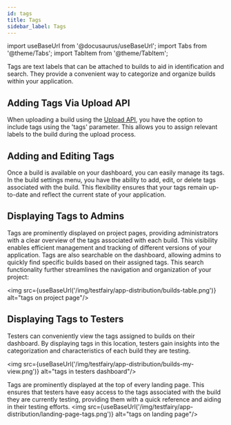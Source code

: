 ```yaml
---
id: tags
title: Tags
sidebar_label: Tags
---
```


import useBaseUrl from '@docusaurus/useBaseUrl';
import Tabs from '@theme/Tabs';
import TabItem from '@theme/TabItem';

Tags are text labels that can be attached to builds to aid in identification and search. They provide a convenient way to categorize and organize builds within your application.

## Adding Tags Via Upload API

When uploading a build using the [Upload API](/testfairy/api-reference/upload-api), you have the option to include tags using the 'tags' parameter. This allows you to assign relevant labels to the build during the upload process.

## Adding and Editing Tags

Once a build is available on your dashboard, you can easily manage its tags. In the build settings menu, you have the ability to add, edit, or delete tags associated with the build. This flexibility ensures that your tags remain up-to-date and reflect the current state of your application.

## Displaying Tags to Admins

Tags are prominently displayed on project pages, providing administrators with a clear overview of the tags associated with each build. This visibility enables efficient management and tracking of different versions of your application.
Tags are also searchable on the dashboard, allowing admins to quickly find specific builds based on their assigned tags. This search functionality further streamlines the navigation and organization of your project:

<img src={useBaseUrl('/img/testfairy/app-distribution/builds-table.png')} alt="tags on project page"/>

## Displaying Tags to Testers

Testers can conveniently view the tags assigned to builds on their dashboard. By displaying tags in this location, testers gain insights into the categorization and characteristics of each build they are testing.

<img src={useBaseUrl('/img/testfairy/app-distribution/builds-my-view.png')} alt="tags in testers dashboard"/>

Tags are prominently displayed at the top of every landing page. This ensures that testers have easy access to the tags associated with the build they are currently testing, providing them with a quick reference and aiding in their testing efforts.
<img src={useBaseUrl('/img/testfairy/app-distribution/landing-page-tags.png')} alt="tags on landing page"/>
